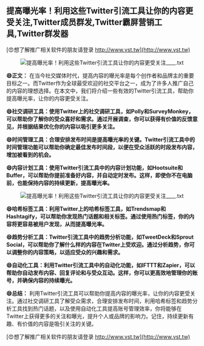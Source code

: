 ## **提高曝光率！利用这些Twitter引流工具让你的内容更受关注,Twitter成员群发,Twitter霸屏营销工具,Twitter群发器**

[😍想了解推广相关软件的朋友请登录 http://www.vst.tw](http://www.vst.tw)

 <center><img src="https://vst.tw/MP4/tuiguang/png/8.png" alt="提高曝光率！利用这些Twitter引流工具让你的内容更受关注____.txt"></center>

**😄正文：**
在当今社交媒体时代，提高内容的曝光率是每个创作者和品牌主的重要目标之一。而Twitter作为全球最受欢迎的社交平台之一，成为了许多人推广自己的内容的理想选择。在本文中，我们将介绍一些有效的Twitter引流工具，帮助你提高曝光率，让你的内容更受关注。

**😄社交调研工具：使用Twitter上的社交调研工具，如Polly和SurveyMonkey，可以帮助你了解你的受众喜好和需求。通过开展调查，你可以获得有价值的反馈意见，并根据结果优化你的内容以吸引更多关注。**

**😄时间管理工具：合理安排发布时间是提高曝光率的关键。Twitter引流工具中的时间管理功能可以帮助你确定最佳发布时间段，以便在受众活跃的时段发布内容，增加被看到的机会。**

**😄内容计划工具：使用Twitter引流工具中的内容计划功能，如Hootsuite和Buffer，可以帮助你提前准备好内容，并自动定时发布。这样，即使你不在电脑前，也能保持内容的持续更新，提高曝光率。**

 <center><img src="https://vst.tw/MP4/tuiguang/png/7.png" alt="提高曝光率！利用这些Twitter引流工具让你的内容更受关注____.txt"></center>

**😄哈希标签工具：利用Twitter上的哈希标签工具，如Trendsmap和Hashtagify，可以帮助你发现热门话题和相关标签。通过使用热门标签，你的内容将更容易被用户发现，从而提高曝光率。**

**😄趋势分析工具：Twitter引流工具中的趋势分析功能，如TweetDeck和Sprout Social，可以帮助你了解什么样的内容在Twitter上受欢迎。通过分析趋势，你可以调整你的内容策略，以适应受众的兴趣和需求。**

**😄自动化工具：利用Twitter引流工具中的自动化功能，如IFTTT和Zapier，可以帮助你自动发布内容、回复评论和与受众互动。这样，你可以更高效地管理你的账号，并确保内容的持续曝光。**

**😄总结：**
利用Twitter引流工具可以帮助你提高内容的曝光率，让你的内容更受关注。通过社交调研工具了解受众需求，合理安排发布时间，利用哈希标签和趋势分析工具找到热门话题，以及使用自动化工具提高账号管理效率，你将能够在Twitter上获得更多的关注和曝光，提升个人或品牌的影响力。记住，持续更新有趣、有价值的内容是吸引关注的关键。

[😍想了解推广相关软件的朋友请登录 http://www.vst.tw](http://www.vst.tw)



